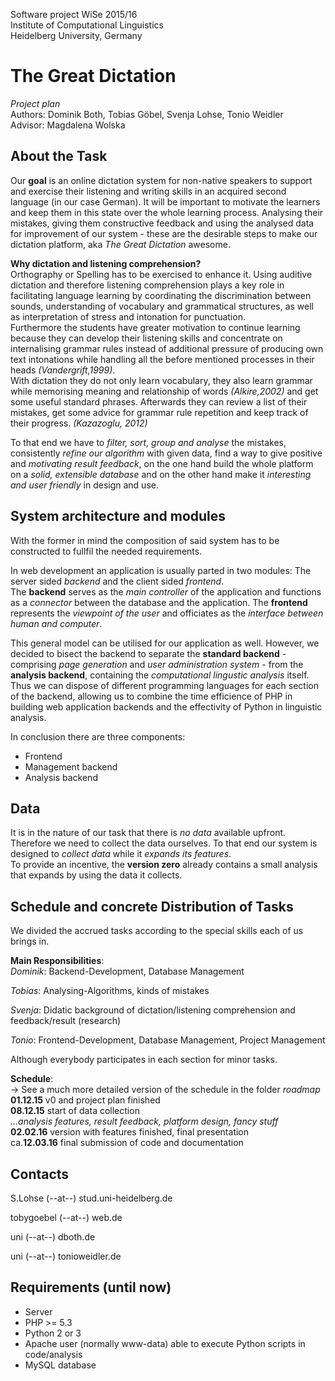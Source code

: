 Software project WiSe 2015/16  
Institute of Computational Linguistics  
Heidelberg University, Germany  

The Great Dictation
===================

*Project plan*  
Authors: Dominik Both, Tobias Göbel, Svenja Lohse, Tonio Weidler  
Advisor: Magdalena Wolska  

About the Task
------
Our **goal** is an online dictation system for non-native speakers to support and exercise their listening and writing skills in an acquired second language (in our case German).
It will be important to motivate the learners and keep them in this state over the whole learning process.
Analysing their mistakes, giving them constructive feedback and using the analysed data for improvement of our system - these are the desirable steps to make our dictation platform, aka *The Great Dictation* awesome.

**Why dictation and listening comprehension?**  
Orthography or Spelling has to be exercised to enhance it.
Using auditive dictation and therefore listening comprehension plays a key role in facilitating language learning by coordinating the discrimination between sounds, understanding of vocabulary and grammatical structures, as well as interpretation of stress and intonation for punctuation.  
Furthermore the students have greater motivation to continue learning because they can develop their listening skills and concentrate on internalising grammar rules instead of additional pressure of producing own text intonations while handling all the before mentioned processes in their heads *(Vandergrift,1999)*.  
With dictation they do not only learn vocabulary, they also learn grammar while memorising meaning and relationship of words *(Alkire,2002)* and get some useful standard phrases. Afterwards they can review a list of their mistakes, get some advice for grammar rule repetition and keep track of their progress. *(Kazazoglu, 2012)*

To that end we have to *filter, sort, group and analyse* the mistakes, consistently *refine our algorithm* with given data, find a way to give positive and *motivating result feedback*, on the one hand build the whole platform on a *solid, extensible database* and on the other hand make it *interesting and user friendly* in design and use.

System architecture and modules
----
With the former in mind the composition of said system has to be constructed to fullfil the needed requirements. 

In web development an application is usually parted in two modules: The server sided *backend* and the client sided *frontend*.  
The **backend** serves as the *main controller* of the application and functions as a *connector* between the database and the application. The **frontend** represents the *viewpoint of the user* and officiates as the *interface between human and computer*. 

This general model can be utilised for our application as well. However, we decided to bisect the backend to separate the **standard backend** - comprising *page generation* and *user administration system* - from the **analysis backend**, containing the *computational lingustic analysis* itself. Thus we can dispose of different programming languages for each section of the backend, allowing us to combine the time efficience of PHP in building web application backends and the effectivity of Python in linguistic analysis.

In conclusion there are three components:
* Frontend
* Management backend
* Analysis backend

Data
----
It is in the nature of our task that there is *no data* available upfront. Therefore we need to collect the data ourselves. To that end our system is designed to *collect data* while it *expands its features*.  
To provide an incentive, the **version zero** already contains a small analysis that expands by using the data it collects.

Schedule and concrete Distribution of Tasks
----
We divided the accrued tasks according to the special skills each of us brings in.

**Main Responsibilities**:  
*Dominik*: Backend-Development, Database Management

*Tobias*: Analysing-Algorithms, kinds of mistakes  

*Svenja*: Didatic background of dictation/listening comprehension and feedback/result (research)  

*Tonio*: Frontend-Development, Database Management, Project Management

Although everybody participates in each section for minor tasks.


**Schedule**:  
-> See a much more detailed version of the schedule in the folder *roadmap*  
**01.12.15** v0 and project plan finished  
**08.12.15** start of data collection  
*...analysis features, result feedback, platform design, fancy stuff*   
**02.02.16**  version with features finished, final presentation    
ca.**12.03.16** final submission of code and documentation  

Contacts
----

S.Lohse (--at--) stud.uni-heidelberg.de

tobygoebel (--at--) web.de

uni (--at--) dboth.de

uni (--at--) tonioweidler.de

Requirements (until now)
----
- Server
- PHP >= 5.3
- Python 2 or 3
- Apache user (normally www-data) able to execute Python scripts in code/analysis
- MySQL database
